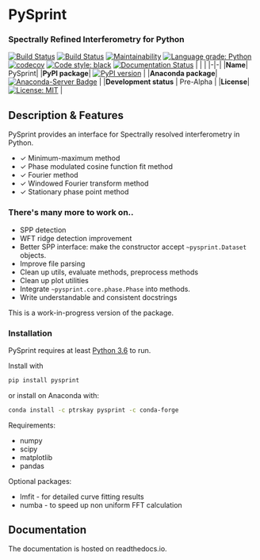 # PySprint
### Spectrally Refined Interferometry for Python 

[![Build Status](https://travis-ci.org/Ptrskay3/PySprint.svg?branch=master)](https://travis-ci.org/Ptrskay3/pysprint)
[![Build Status](https://dev.azure.com/leehpeter/PySprint/_apis/build/status/Ptrskay3.PySprint?branchName=master)](https://dev.azure.com/leehpeter/PySprint/_build/latest?definitionId=3&branchName=master)
[![Maintainability](https://api.codeclimate.com/v1/badges/4e876c4899af3c4435b0/maintainability)](https://codeclimate.com/github/Ptrskay3/PySprint/maintainability)
[![Language grade: Python](https://img.shields.io/lgtm/grade/python/g/Ptrskay3/PySprint.svg?logo=lgtm&logoWidth=18)](https://lgtm.com/projects/g/Ptrskay3/PySprint/context:python)
[![codecov](https://codecov.io/gh/Ptrskay3/PySprint/branch/master/graph/badge.svg)](https://codecov.io/gh/Ptrskay3/PySprint)
[![Code style: black](https://img.shields.io/badge/code%20style-black-000000.svg)](https://github.com/psf/black)
[![Documentation Status](https://readthedocs.org/projects/pysprint/badge/?version=latest)](https://pysprint.readthedocs.io/en/latest/?badge=latest)
| | |
|-|-|
|__Name__| PySprint|
|__PyPI package__| [![PyPI version](https://badge.fury.io/py/pysprint.svg)](https://badge.fury.io/py/pysprint) |
|__Anaconda package__| [![Anaconda-Server Badge](https://anaconda.org/ptrskay/pysprint/badges/version.svg)](https://anaconda.org/ptrskay/pysprint) |
|__Development status__ | Pre-Alpha |
|__License__| [![License: MIT](https://img.shields.io/badge/License-MIT-yellow.svg)](https://opensource.org/licenses/MIT) |


## Description & Features
PySprint provides an interface for Spectrally resolved interferometry in Python.

* ✓ Minimum-maximum method
* ✓ Phase modulated cosine function fit method
* ✓ Fourier method
* ✓ Windowed Fourier transform method
* ✓ Stationary phase point method

### There's many more to work on..
* SPP detection
* WFT ridge detection improvement
* Better SPP interface: make the constructor accept `~pysprint.Dataset` objects.
* Improve file parsing
* Clean up utils, evaluate methods, preprocess methods
* Clean up plot utilities
* Integrate `~pysprint.core.phase.Phase` into methods.
* Write understandable and consistent docstrings

This is a work-in-progress version of the package.

### Installation

PySprint requires at least [Python 3.6](https://www.python.org/downloads/) to run.

Install with

```sh
pip install pysprint
```

or install on Anaconda with:
```sh
conda install -c ptrskay pysprint -c conda-forge
```

Requirements: 
* numpy
* scipy
* matplotlib 
* pandas

Optional packages: 
* lmfit - for detailed curve fitting results
* numba - to speed up non uniform FFT calculation


## Documentation

The documentation is hosted on readthedocs.io.


